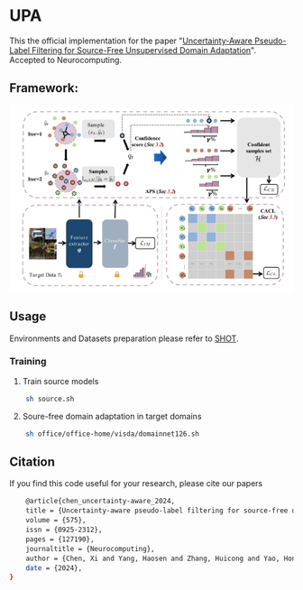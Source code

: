 # UPA
This the official implementation for the paper "[Uncertainty-Aware Pseudo-Label Filtering for Source-Free Unsupervised Domain Adaptation]()". Accepted to Neurocomputing.

## Framework:
![image](figs/framework.png)

## Usage
Environments and Datasets preparation please refer to [SHOT](https://github.com/tim-learn/SHOT).

### Training

1. Train source models
```sh
    sh source.sh
```  

2. Soure-free domain adaptation in target domains
```sh
    sh office/office-home/visda/domainnet126.sh
```

## Citation
If you find this code useful for your research, please cite our papers
```sh
    @article{chen_uncertainty-aware_2024,
	title = {Uncertainty-aware pseudo-label filtering for source-free unsupervised domain adaptation},
	volume = {575},
	issn = {0925-2312},
	pages = {127190},
	journaltitle = {Neurocomputing},
	author = {Chen, Xi and Yang, Haosen and Zhang, Huicong and Yao, Hongxun and Zhu, Xiatian},
	date = {2024},
}
```